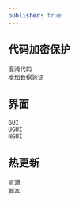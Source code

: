 ```yaml
---
published: true
---
```


## 代码加密保护
	混淆代码
    增加数据验证
## 界面
    GUI
    UGUI
    NGUI
## 热更新
	资源
    脚本